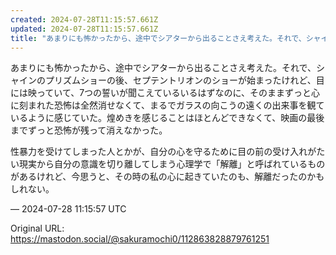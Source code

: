 ```yaml
---
created: 2024-07-28T11:15:57.661Z
updated: 2024-07-28T11:15:57.661Z
title: "あまりにも怖かったから、途中でシアターから出ることさえ考えた。それで、シャインのプリズムショーの後、セプテントリオンのショーが始まったけれど、目には映っていて、[...]"
---
```


<p>あまりにも怖かったから、途中でシアターから出ることさえ考えた。それで、シャインのプリズムショーの後、セプテントリオンのショーが始まったけれど、目には映っていて、7つの誓いが聞こえているいるはずなのに、そのままずっと心に刻まれた恐怖は全然消せなくて、まるでガラスの向こうの遠くの出来事を観ているように感じていた。煌めきを感じることはほとんどできなくて、映画の最後までずっと恐怖が残って消えなかった。</p><p>性暴力を受けてしまった人とかが、自分の心を守るために目の前の受け入れがたい現実から自分の意識を切り離してしまう心理学で「解離」と呼ばれているものがあるけれど、今思うと、その時の私の心に起きていたのも、解離だったのかもしれない。</p>

&mdash; 2024-07-28 11:15:57 UTC

Original URL: https://mastodon.social/@sakuramochi0/112863828879761251
